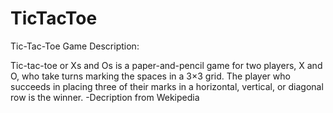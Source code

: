 # TicTacToe
Tic-Tac-Toe Game Description:

Tic-tac-toe or Xs and Os is a paper-and-pencil game for two players, X and O, who take turns marking the spaces in a 3×3 grid. The player who succeeds in placing three of their marks in a horizontal, vertical, or diagonal row is the winner. 
 -Decription from Wekipedia
